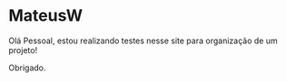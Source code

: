 # MateusW

Olá Pessoal, estou realizando testes nesse site para organização de um projeto!

Obrigado.
